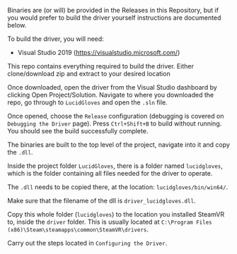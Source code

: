 Binaries are (or will) be provided in the Releases in this Repository, but if you would prefer to build the driver yourself instructions are documented below.

To build the driver, you will need:
* Visual Studio 2019 (https://visualstudio.microsoft.com/)

This repo contains everything required to build the driver. Either clone/download zip and extract to your desired location

Once downloaded, open the driver from the Visual Studio dashboard by clicking Open Project/Solution. Navigate to where you downloaded the repo, go through to `LucidGloves` and open the `.sln` file.

Once opened, choose the `Release` configuration (debugging is covered on `Debugging the Driver` page). Press `Ctrl+Shift+B` to build without running. You should see the build successfully complete.

The binaries are built to the top level of the project, navigate into it and copy the `.dll`.

Inside the project folder `LucidGloves`, there is a folder named `lucidgloves`, which is the folder containing all files needed for the driver to operate.

The `.dll` needs to be copied there, at the location: `lucidgloves/bin/win64/`.

Make sure that the filename of the dll is `driver_lucidgloves.dll`.

Copy this whole folder (`lucidgloves`) to the location you installed SteamVR to, inside the `driver` folder. This is usually located at `C:\Program Files (x86)\Steam\steamapps\common\SteamVR\drivers`.

Carry out the steps located in `Configuring the Driver`.
